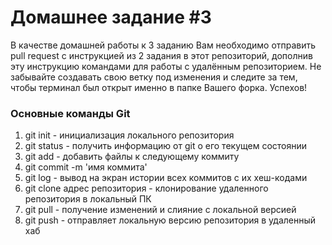# Домашнее задание #3

В качестве домашней работы к 3 заданию Вам необходимо отправить pull request с инструкцией из 2 задания в этот репозиторий, дополнив эту инструкцию командами для работы с удалённым репозиторием. Не забывайте создавать свою ветку под изменения и следите за тем, чтобы терминал был открыт именно в папке Вашего форка. Успехов!

### Основные команды Git  
1. git init - инициализация локального репозитория  
2. git status - получить информацию от git о его текущем состоянии  
3. git add - добавить файлы к следующему коммиту  
4. git commit -m 'имя коммита'  
5. git log - вывод на экран истории всех коммитов с их хеш-кодами
6. git clone адрес репозитория - клонирование удаленного репозитория в локальный ПК
7. git pull - получение изменений и слияние с локальной версией
8. git push - отправляет локальную версию репозитория в удаленный хаб